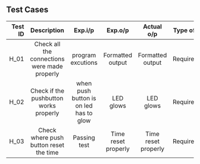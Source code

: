 ## Test Cases
| Test ID | Description | Exp.i/p | Exp.o/p | Actual o/p | Type of test |
| -------:|:-----------:|:-------:|:-------:|:----------:|:------------:|
| H_01 | Check all the connections were made properly | program excutions | Formatted output | Formatted output |Requirement |
| H_02 | Check if the pushbutton works properly | when push button is on led has to glow | LED glows | LED glows| Requirement |
| H_03 | Check where push button reset the time | Passing test | Time reset properly | Time reset properly | Requirement |
